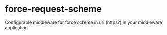 # force-request-scheme
Configurable middleware for force scheme in uri (https?) in your middleware application

